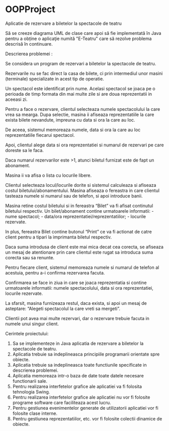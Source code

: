 # OOPProject

Aplicatie de rezervare a biletelor la spectacole de teatru

Să se creeze diagrama UML de clase care apoi să fie implementată în Java pentru a obține o aplicaţie numitǎ "E-Teatru" care să rezolve problema descrisă în continuare. 

Descrierea problemei :
 
Se considera un program de rezervari a biletelor la spectacole de teatru. 

Rezervarile nu se fac direct la casa de bilete, ci prin intermediul unor masini (terminale) specializate in acest tip de operatie. 

Un spectacol este identificat prin nume. Acelasi spectacol se joaca pe o perioada de timp formata din mai multe zile si are doua reprezentatii in aceeasi zi. 

Pentru a face o rezervare, clientul selecteaza numele spectacolului la care vrea sa mearga. Dupa selectie, masina ii afiseaza reprezentatiile la care exista bilete nevandute, impreuna cu data si ora la care au loc. 

De aceea, sistemul memoreaza numele, data si ora la care au loc reprezentatiile fiecarui spectacol. 

Apoi, clientul alege data si ora reprezentatiei si numarul de rezervari pe care doreste sa le faca. 

Daca numarul rezervarilor este >1, atunci biletul furnizat este de fapt un abonament. 

Masina ii va afisa o lista cu locurile libere. 

Clientul selecteaza locul/locurile dorite si sistemul calculeaza si afiseaza costul biletului/abonamentului. Masina afiseaza o fereastra in care clientul tasteaza numele si numarul sau de telefon, si apoi introduce banii. 

Masina retine costul biletului si in fereastra “Bilet” va fi afisat continutul biletului respectiv. Un bilet/abonament contine urmatoarele informatii: - nume spectacol; - data/ora reprezentatiei/reprezentatiilor; - locurile rezervate. 

In plus, fereastra Bilet contine butonul “Print” ce va fi actionat de catre client pentru a tipari la imprimanta biletul respectiv. 

Daca suma introdusa de client este mai mica decat cea corecta, se afiseaza un mesaj de atentionare prin care clientul este rugat sa introduca suma corecta sau sa renunte. 

Pentru fiecare client, sistemul memoreaza numele si numarul de telefon al acestuia, pentru a-i confirma rezervarea facuta. 

Confirmarea se face in ziua in care se joaca reprezentatia si contine urmatoarele informatii: numele spectacolului, data si ora reprezentatiei, locurile rezervate. 

La sfarsit, masina furnizeaza restul, daca exista, si apoi un mesaj de asteptare: “Alegeti spectacolul la care vreti sa mergeti”. 

Clientii pot avea mai multe rezervari, dar o rezervare trebuie facuta in numele unui singur client. 

Cerintele proiectului: 

1. Sa se implementeze in Java aplicatia de rezervare a biletelor la spectacole de teatru. 
2. Aplicatia trebuie sa indeplineasca principiile programarii orientate spre obiecte. 
3. Aplicatia trebuie sa indeplineasca toate functiunile specificate in descrierea problemei. 
4. Aplicatia memoreaza intr-o baza de date toate datele necesare functionarii sale. 
5. Pentru realizarea interfetelor grafice ale aplicatiei va fi folosita tehnologia Swing. 
6. Pentru realizarea interfetelor grafice ale aplicatiei nu vor fi folosite programe software care faciliteaza acest lucru. 
7. Pentru gestiunea evenimentelor generate de utilizatorii aplicatiei vor fi folosite clase interne.
8. Pentru gestiunea reprezentatiilor, etc. vor fi folosite colectii dinamice de obiecte.
